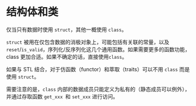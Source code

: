 结构体和类 
==========================



仅当只有数据时使用 `struct`，其他一概使用 `class`。

`struct` 被用在仅包含数据的消极对象上，可能包括有关联的常量，以及 `reset`/`is_valid`，序列化/反序列化这几个通用函数。如果需要更多的函数功能，class 更加合适。如果不确定的话，直接使用`class`。

如果与 STL 结合，对于仿函数（functor）和萃取（traits）可以不用 `class` 而是使用 `struct`。

需要注意的是，`class` 内部的数据成员只能定义为私有的（静态成员可以例外），并通过存取函数 `get_xxx `和 `set_xxx` 进行访问。
